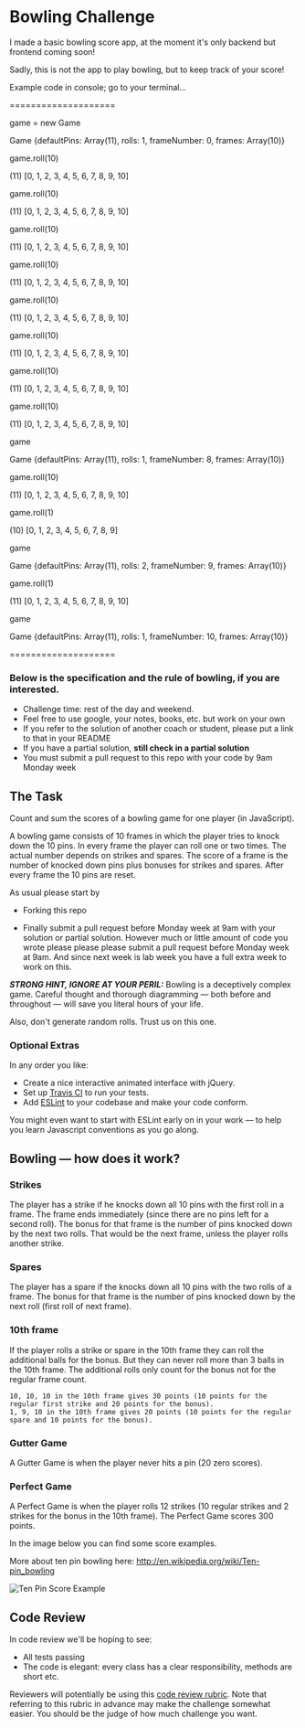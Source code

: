 
Bowling Challenge
=================
I made a basic bowling score app, at the moment it's only backend but frontend coming soon!

Sadly, this is not the app to play bowling, but to keep track of your score!

Example code in console; go to your terminal...

====================

game = new Game

Game {defaultPins: Array(11), rolls: 1, frameNumber: 0, frames: Array(10)}

game.roll(10)

(11) [0, 1, 2, 3, 4, 5, 6, 7, 8, 9, 10]

game.roll(10)

(11) [0, 1, 2, 3, 4, 5, 6, 7, 8, 9, 10]

game.roll(10)

(11) [0, 1, 2, 3, 4, 5, 6, 7, 8, 9, 10]

game.roll(10)

(11) [0, 1, 2, 3, 4, 5, 6, 7, 8, 9, 10]

game.roll(10)

(11) [0, 1, 2, 3, 4, 5, 6, 7, 8, 9, 10]

game.roll(10)

(11) [0, 1, 2, 3, 4, 5, 6, 7, 8, 9, 10]

game.roll(10)

(11) [0, 1, 2, 3, 4, 5, 6, 7, 8, 9, 10]

game.roll(10)

(11) [0, 1, 2, 3, 4, 5, 6, 7, 8, 9, 10]

game

Game {defaultPins: Array(11), rolls: 1, frameNumber: 8, frames: Array(10)}

game.roll(10)

(11) [0, 1, 2, 3, 4, 5, 6, 7, 8, 9, 10]

game.roll(1)

(10) [0, 1, 2, 3, 4, 5, 6, 7, 8, 9]

game

Game {defaultPins: Array(11), rolls: 2, frameNumber: 9, frames: Array(10)}

game.roll(1)

(11) [0, 1, 2, 3, 4, 5, 6, 7, 8, 9, 10]

game


Game {defaultPins: Array(11), rolls: 1, frameNumber: 10, frames: Array(10)}


====================
### Below is the specification and the rule of bowling, if you are interested.

* Challenge time: rest of the day and weekend.
* Feel free to use google, your notes, books, etc. but work on your own
* If you refer to the solution of another coach or student, please put a link to that in your README
* If you have a partial solution, **still check in a partial solution**
* You must submit a pull request to this repo with your code by 9am Monday week

## The Task

Count and sum the scores of a bowling game for one player (in JavaScript).

A bowling game consists of 10 frames in which the player tries to knock down the 10 pins. In every frame the player can roll one or two times. The actual number depends on strikes and spares. The score of a frame is the number of knocked down pins plus bonuses for strikes and spares. After every frame the 10 pins are reset.

As usual please start by

* Forking this repo

* Finally submit a pull request before Monday week at 9am with your solution or partial solution.  However much or little amount of code you wrote please please please submit a pull request before Monday week at 9am.  And since next week is lab week you have a full extra week to work on this.

___STRONG HINT, IGNORE AT YOUR PERIL:___ Bowling is a deceptively complex game. Careful thought and thorough diagramming — both before and throughout — will save you literal hours of your life.

Also, don't generate random rolls. Trust us on this one.

### Optional Extras

In any order you like:

* Create a nice interactive animated interface with jQuery.
* Set up [Travis CI](https://travis-ci.org) to run your tests.
* Add [ESLint](http://eslint.org/) to your codebase and make your code conform.

You might even want to start with ESLint early on in your work — to help you
learn Javascript conventions as you go along.

## Bowling — how does it work?

### Strikes

The player has a strike if he knocks down all 10 pins with the first roll in a frame. The frame ends immediately (since there are no pins left for a second roll). The bonus for that frame is the number of pins knocked down by the next two rolls. That would be the next frame, unless the player rolls another strike.

### Spares

The player has a spare if the knocks down all 10 pins with the two rolls of a frame. The bonus for that frame is the number of pins knocked down by the next roll (first roll of next frame).

### 10th frame

If the player rolls a strike or spare in the 10th frame they can roll the additional balls for the bonus. But they can never roll more than 3 balls in the 10th frame. The additional rolls only count for the bonus not for the regular frame count.

    10, 10, 10 in the 10th frame gives 30 points (10 points for the regular first strike and 20 points for the bonus).
    1, 9, 10 in the 10th frame gives 20 points (10 points for the regular spare and 10 points for the bonus).

### Gutter Game

A Gutter Game is when the player never hits a pin (20 zero scores).

### Perfect Game

A Perfect Game is when the player rolls 12 strikes (10 regular strikes and 2 strikes for the bonus in the 10th frame). The Perfect Game scores 300 points.

In the image below you can find some score examples.

More about ten pin bowling here: http://en.wikipedia.org/wiki/Ten-pin_bowling

![Ten Pin Score Example](images/example_ten_pin_scoring.png)

## Code Review

In code review we'll be hoping to see:

* All tests passing
* The code is elegant: every class has a clear responsibility, methods are short etc.

Reviewers will potentially be using this [code review rubric](docs/review.md).  Note that referring to this rubric in advance may make the challenge somewhat easier.  You should be the judge of how much challenge you want.
